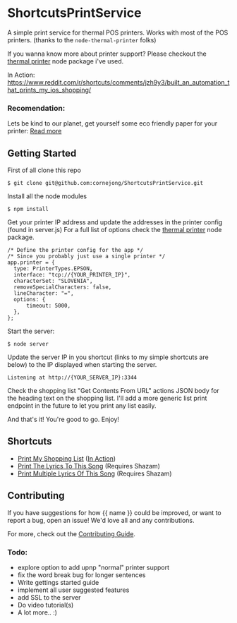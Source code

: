 # ShortcutsPrintService

A simple print service for thermal POS printers.
Works with most of the POS printers. (thanks to the ```node-thermal-printer``` folks)

If you wanna know more about printer support? Please checkout the [thermal printer](https://www.npmjs.com/package/node-thermal-printer) node package i've used.

In Action: https://www.reddit.com/r/shortcuts/comments/jzh9y3/built_an_automation_that_prints_my_ios_shopping/


### Recomendation: 
Lets be kind to our planet, get yourself some eco friendly paper for your printer: [Read more](https://www.starmicronics.com/blog/eco-friendly-receipts/)

## Getting Started
First of all clone this repo
```
$ git clone git@github.com:cornejong/ShortcutsPrintService.git
```

Install all the node modules
```
$ npm install
```

Get your printer IP address and update the addresses in the printer config (found in server.js)
For a full list of options check the [thermal printer](https://www.npmjs.com/package/node-thermal-printer) node package.
```JS
/* Define the printer config for the app */
/* Since you probably just use a single printer */
app.printer = {
  type: PrinterTypes.EPSON,
  interface: "tcp://{YOUR_PRINTER_IP}",
  characterSet: "SLOVENIA",
  removeSpecialCharacters: false,
  lineCharacter: "=",
  options: {
      timeout: 5000,
  },
};
```

Start the server:
```
$ node server
```

Update the server IP in you shortcut (links to my simple shortcuts are below) to the IP displayed when starting the server.
```
Listening at http://{YOUR_SERVER_IP}:3344
```

Check the shopping list "Get Contents From URL" actions JSON body for the heading text on the shopping list. 
I'll add a more generic list print endpoint in the future to let you print any list easily.

And that's it! You're good to go. Enjoy!

## Shortcuts
- [Print My Shopping List](https://www.icloud.com/shortcuts/9390d1f857164741b00721cdd9ae14fb) ([In Action](https://www.reddit.com/r/shortcuts/comments/jzh9y3/built_an_automation_that_prints_my_ios_shopping/))
- [Print The Lyrics To This Song](https://www.icloud.com/shortcuts/e4a20991dea44677bbd4e59e991946be) (Requires Shazam)
- [Print Multiple Lyrics Of This Song](https://www.icloud.com/shortcuts/52670a95db4848959841a2368d93c7b4) (Requires Shazam)

## Contributing

If you have suggestions for how {{ name }} could be improved, or want to report a bug, open an issue! We'd love all and any contributions.

For more, check out the [Contributing Guide](CONTRIBUTING.md).

### Todo:
- explore option to add upnp "normal" printer support
- fix the word break bug for longer sentences
- Write gettings started guide
- implement all user suggested features
- add SSL to the server
- Do video tutorial(s)
- A lot more.. :)
